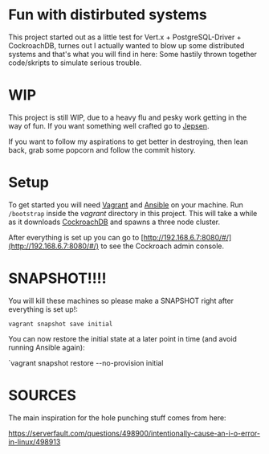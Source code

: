# Fun with distirbuted systems
This project started out as a little test for Vert.x + PostgreSQL-Driver + CockroachDB, turnes out I actually wanted to 
blow up some distributed systems and that's what you will find in here: Some hastily thrown together code/skripts to
simulate serious trouble.

# WIP
This project is still WIP, due to a heavy flu and pesky work getting in the way of fun.
If you want something well crafted go to [Jepsen](https://github.com/jepsen-io/jepsen).

If you want to follow my aspirations to get better in destroying, then lean back, grab some popcorn and follow the commit 
history. 

# Setup
To get started you will need [Vagrant](https://www.vagrantup.com/) and [Ansible](https://www.ansible.com/) on your machine.
Run `/bootstrap` inside the *vagrant* directory in this project. This will take  a while as it downloads 
[CockroachDB](https://www.cockroachlabs.com/) and spawns a three node cluster.

After everything is set up you can go to [http://192.168.6.7:8080/#/](http://192.168.6.7:8080/#/) to see the Cockroach 
admin console.  

# SNAPSHOT!!!!
You will kill these machines so please make a SNAPSHOT right after everything is set up!:

`vagrant snapshot save initial`

You can now restore the initial state at a later point in time (and avoid running Ansible again):

`vagrant snapshot restore --no-provision initial

# SOURCES
The main inspiration for the hole punching stuff comes from here: 

https://serverfault.com/questions/498900/intentionally-cause-an-i-o-error-in-linux/498913